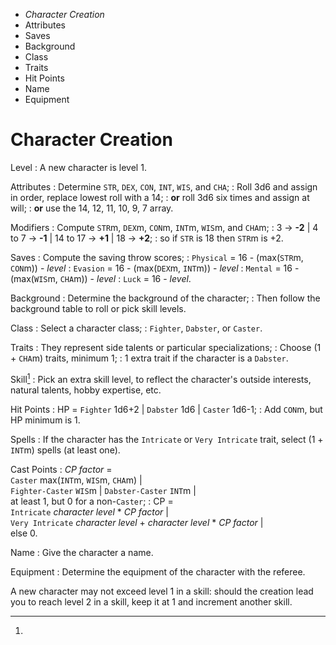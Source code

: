 
<!-- .margin.compass -->
* _Character Creation_
* Attributes
* Saves
* Background
* Class
* Traits
* Hit Points
* Name
* Equipment


# Character Creation

Level
: A new character is level 1.

Attributes
: Determine `STR`, `DEX`, `CON`, `INT`, `WIS`, and `CHA`;
: Roll 3d6 and assign in order, replace lowest roll with a 14;
: **or** roll 3d6 six times and assign at will;
: **or** use the 14, 12, 11, 10, 9, 7 array.

Modifiers
: Compute `STR`m, `DEX`m, `CON`m, `INT`m, `WIS`m, and `CHA`m;
: 3 → **-2** | 4 to 7 → **-1** | 14 to 17 → **+1** | 18 → **+2**;
: so if `STR` is 18 then `STR`m is +2.

Saves
: Compute the saving throw scores;
: `Physical` = 16 - (max(`STR`m, `CON`m)) - _level_
: `Evasion` = 16 - (max(`DEX`m, `INT`m)) - _level_
: `Mental` = 16 - (max(`WIS`m, `CHA`m)) - _level_
: `Luck` = 16 - _level_.

Background
: Determine the background of the character;
: Then follow the background table to roll or pick skill levels.

Class
: Select a character class;
: `Fighter`, `Dabster`, or `Caster`.

Traits
: They represent side talents or particular specializations;
: Choose (1 + `CHA`m) traits, minimum 1;
: 1 extra trait if the character is a `Dabster`.

Skill[^1]
: Pick an extra skill level, to reflect the character's outside interests, natural talents, hobby expertise, etc.

Hit Points
: HP = `Fighter` 1d6+2 | `Dabster` 1d6 | `Caster` 1d6-1;
: Add `CON`m, but HP minimum is 1.

Spells
: If the character has the `Intricate` or `Very Intricate` trait, select (1 + `INT`m) spells (at least one).

Cast Points
: _CP factor_ =<br/>`Caster` max(`INT`m, `WIS`m, `CHA`m) |<br/>`Fighter-Caster` `WIS`m | `Dabster-Caster` `INT`m |<br/>at least 1, but 0 for a non-`Caster`;
: CP =<br/>`Intricate` _character level_ * _CP factor_ |<br/>`Very Intricate` _character level_ + _character level_ * _CP factor_ |<br/>else 0.

Name
: Give the character a name.

Equipment
: Determine the equipment of the character with the referee.


[^1]:
  A new character may not exceed level 1 in a skill: should the creation lead you to reach level 2 in a skill, keep it at 1 and increment another skill.

